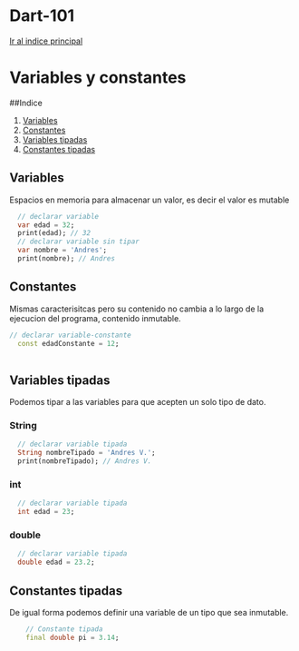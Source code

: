 # Dart-101
[Ir al indice principal]()


# Variables y constantes

##Indice
1. [Variables](#variables)
2. [Constantes](#constantes)
4. [Variables tipadas](#variables-tipadas)
4. [Constantes tipadas](#constantes-tipadas)


## Variables
Espacios en memoria para almacenar un valor, es decir el valor es mutable

````dart
  // declarar variable
  var edad = 32;
  print(edad); // 32
  // declarar variable sin tipar
  var nombre = 'Andres';
  print(nombre); // Andres
````

## Constantes
Mismas caracterisitcas pero su contenido no cambia a lo largo
de la ejecucion del programa, contenido inmutable.

```dart
// declarar variable-constante
  const edadConstante = 12;
  
```

## Variables tipadas
Podemos tipar a las variables para que acepten un solo tipo de dato.

### String
```dart
  // declarar variable tipada
  String nombreTipado = 'Andres V.';
  print(nombreTipado); // Andres V.
```

### int
```dart
  // declarar variable tipada
  int edad = 23;
```

### double
```dart
  // declarar variable tipada
  double edad = 23.2;
```

## Constantes tipadas
De igual forma podemos definir una variable de un tipo que sea inmutable.
```dart
    // Constante tipada
    final double pi = 3.14;
```